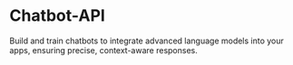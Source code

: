 # Chatbot-API
Build and train chatbots to integrate advanced language models into your apps, ensuring precise, context-aware responses.
